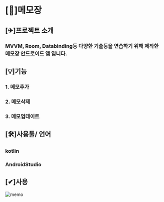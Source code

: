 # [📖]메모장


## [✈]프로젝트 소개
### MVVM, Room, Databinding등 다양한 기술등을 연습하기 위해 제작한 메모장 안드로이드 앱 입니다.


## [💡]기능
### 1. 메모추가
### 2. 메모삭제
### 3. 메모업데이트


## [🛠]사용툴/ 언어
### kotlin
### AndroidStudio

## [✔]사용
![memo](https://user-images.githubusercontent.com/54434010/89008324-6c377780-d345-11ea-9b5b-a2ba7cf8bef3.gif)

